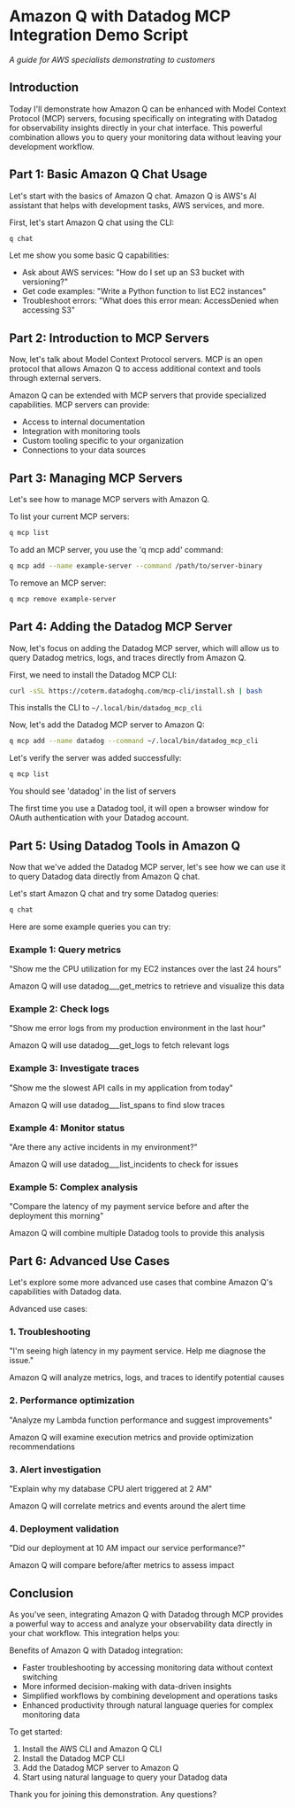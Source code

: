 # Amazon Q with Datadog MCP Integration Demo Script

*A guide for AWS specialists demonstrating to customers*

## Introduction

Today I'll demonstrate how Amazon Q can be enhanced with Model Context Protocol (MCP) servers, focusing specifically on integrating with Datadog for observability insights directly in your chat interface. This powerful combination allows you to query your monitoring data without leaving your development workflow.

## Part 1: Basic Amazon Q Chat Usage

Let's start with the basics of Amazon Q chat. Amazon Q is AWS's AI assistant that helps with development tasks, AWS services, and more.

First, let's start Amazon Q chat using the CLI:
```bash
q chat
```

Let me show you some basic Q capabilities:
- Ask about AWS services: "How do I set up an S3 bucket with versioning?"
- Get code examples: "Write a Python function to list EC2 instances"
- Troubleshoot errors: "What does this error mean: AccessDenied when accessing S3"

## Part 2: Introduction to MCP Servers

Now, let's talk about Model Context Protocol servers. MCP is an open protocol that allows Amazon Q to access additional context and tools through external servers.

Amazon Q can be extended with MCP servers that provide specialized capabilities.
MCP servers can provide:
- Access to internal documentation
- Integration with monitoring tools
- Custom tooling specific to your organization
- Connections to your data sources

## Part 3: Managing MCP Servers

Let's see how to manage MCP servers with Amazon Q.

To list your current MCP servers:
```bash
q mcp list
```

To add an MCP server, you use the 'q mcp add' command:
```bash
q mcp add --name example-server --command /path/to/server-binary
```

To remove an MCP server:
```bash
q mcp remove example-server
```

## Part 4: Adding the Datadog MCP Server

Now, let's focus on adding the Datadog MCP server, which will allow us to query Datadog metrics, logs, and traces directly from Amazon Q.

First, we need to install the Datadog MCP CLI:
```bash
curl -sSL https://coterm.datadoghq.com/mcp-cli/install.sh | bash
```
This installs the CLI to `~/.local/bin/datadog_mcp_cli`

Now, let's add the Datadog MCP server to Amazon Q:
```bash
q mcp add --name datadog --command ~/.local/bin/datadog_mcp_cli
```

Let's verify the server was added successfully:
```bash
q mcp list
```
You should see 'datadog' in the list of servers

The first time you use a Datadog tool, it will open a browser window for OAuth authentication with your Datadog account.

## Part 5: Using Datadog Tools in Amazon Q

Now that we've added the Datadog MCP server, let's see how we can use it to query Datadog data directly from Amazon Q chat.

Let's start Amazon Q chat and try some Datadog queries:
```bash
q chat
```

Here are some example queries you can try:

### Example 1: Query metrics
"Show me the CPU utilization for my EC2 instances over the last 24 hours"

Amazon Q will use datadog___get_metrics to retrieve and visualize this data

### Example 2: Check logs
"Show me error logs from my production environment in the last hour"

Amazon Q will use datadog___get_logs to fetch relevant logs

### Example 3: Investigate traces
"Show me the slowest API calls in my application from today"

Amazon Q will use datadog___list_spans to find slow traces

### Example 4: Monitor status
"Are there any active incidents in my environment?"

Amazon Q will use datadog___list_incidents to check for issues

### Example 5: Complex analysis
"Compare the latency of my payment service before and after the deployment this morning"

Amazon Q will combine multiple Datadog tools to provide this analysis

## Part 6: Advanced Use Cases

Let's explore some more advanced use cases that combine Amazon Q's capabilities with Datadog data.

Advanced use cases:

### 1. Troubleshooting
"I'm seeing high latency in my payment service. Help me diagnose the issue."

Amazon Q will analyze metrics, logs, and traces to identify potential causes

### 2. Performance optimization
"Analyze my Lambda function performance and suggest improvements"

Amazon Q will examine execution metrics and provide optimization recommendations

### 3. Alert investigation
"Explain why my database CPU alert triggered at 2 AM"

Amazon Q will correlate metrics and events around the alert time

### 4. Deployment validation
"Did our deployment at 10 AM impact our service performance?"

Amazon Q will compare before/after metrics to assess impact

## Conclusion

As you've seen, integrating Amazon Q with Datadog through MCP provides a powerful way to access and analyze your observability data directly in your chat workflow. This integration helps you:

Benefits of Amazon Q with Datadog integration:
- Faster troubleshooting by accessing monitoring data without context switching
- More informed decision-making with data-driven insights
- Simplified workflows by combining development and operations tasks
- Enhanced productivity through natural language queries for complex monitoring data

To get started:
1. Install the AWS CLI and Amazon Q CLI
2. Install the Datadog MCP CLI
3. Add the Datadog MCP server to Amazon Q
4. Start using natural language to query your Datadog data

Thank you for joining this demonstration. Any questions?
